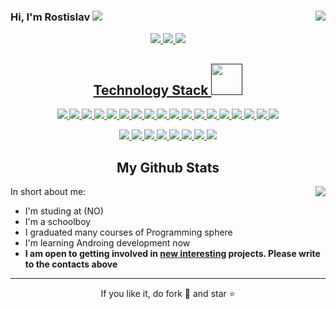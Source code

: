 
### Hi, I'm Rostislav  <img src="https://img.icons8.com/color/20/000000/instagram-verification-badge.png"/><a href="" target="_blank"> <img align="right" src="https://komarev.com/ghpvc/?username=ROSTGG"/>

<p align="center">
 
 <img src="https://badges.pufler.dev/visits/ritik307/ROSTGG"/> 
 <!-- <img src="https://badges.pufler.dev/years/ROSTGG"/> -->
 <img src="https://badges.pufler.dev/repos/ROSTGG"/>
 <img src="https://badges.pufler.dev/commits/monthly/ROSTGG" />

</p>

<!-- <p align="center">
  I'm a 3rd year student pursuing Master's in Computer Applications 🎓 from Guru Gobind Singh Indraprastha University 🏛. I'm a passionate learner who's always willing to learn and work across technologies and domains 💡. I love to explore new technologies and leverage them to solve real-life problems ✨. Apart from that I also love to guide and mentor newbies👨🏻‍💻. I'm deep into Web 🕸️ Development.
</p>   -->

<h2 align="center">Technology Stack <img src="https://github.com/ritik307/ritik307/blob/main/images/laptop.gif" width="50"></h2>

<p align="center">
<img src="https://img.shields.io/badge/gitlab-%23181717.svg?style=for-the-badge&logo=gitlab&logoColor=white"/>
<img src="https://img.shields.io/badge/github-%23121011.svg?style=for-the-badge&logo=github&logoColor=white"/>
<img src="https://img.shields.io/badge/git-%23F05033.svg?style=for-the-badge&logo=git&logoColor=white"/>
<img src="https://img.shields.io/badge/numpy-%23013243.svg?style=for-the-badge&logo=numpy&logoColor=white"/>
<img src="https://img.shields.io/badge/pandas-%23150458.svg?style=for-the-badge&logo=pandas&logoColor=white"/>
<img src="https://img.shields.io/badge/python-3670A0?style=for-the-badge&logo=python&logoColor=ffdd54"/>
<img src="https://img.shields.io/badge/javascript-%23323330.svg?style=for-the-badge&logo=javascript&logoColor=%23F7DF1E"/>
<img src="https://img.shields.io/badge/java-%23ED8B00.svg?style=for-the-badge&logo=openjdk&logoColor=white"/>
<img src="https://img.shields.io/badge/c++-%2300599C.svg?style=for-the-badge&logo=c%2B%2B&logoColor=white"/>
<img src="https://img.shields.io/badge/c%23-%23239120.svg?style=for-the-badge&logo=csharp&logoColor=white"/>
<img src="https://img.shields.io/badge/c-%2300599C.svg?style=for-the-badge&logo=c&logoColor=white"/>
<img src="https://img.shields.io/badge/pycharm-143?style=for-the-badge&logo=pycharm&logoColor=black&color=black&labelColor=green"/>
<img src="https://img.shields.io/badge/Udemy-A435F0?style=for-the-badge&logo=Udemy&logoColor=white"/>
<img src="https://img.shields.io/badge/Krita-203759?style=for-the-badge&logo=krita&logoColor=EEF37B"/>
<img src="https://img.shields.io/badge/blender-%23F5792A.svg?style=for-the-badge&logo=blender&logoColor=white"/>
<img src="https://img.shields.io/badge/adobe%20photoshop-%2331A8FF.svg?style=for-the-badge&logo=adobe%20photoshop&logoColor=white"/>
<img src="https://img.shields.io/badge/sqlite-%2307405e.svg?style=for-the-badge&logo=sqlite&logoColor=white"/>
<img src="https://img.shields.io/badge/postgres-%23316192.svg?style=for-the-badge&logo=postgresql&logoColor=white"/>
</p>

<p align="center">
<!-- <img src="https://img.shields.io/badge/-ritik-purple?style=flat-square&logo=instagram&logoColor=white&link=https://www.instagram.com/pinkdogg307/"/> -->
<a href="mailto: rm9261470349@gmail.com">
 <img src="https://img.shields.io/badge/Gmail-D14836?style=for-the-badge&logo=gmail&logoColor=white"/>
</a>
<a href="mailto: rostislav-mansurov-08@mail.ru">
 <img src="https://img.shields.io/badge/mail-6161ff.svg?style=for-the-badge&logo=mail.ru&logoColor=orange"/>
</a>
<a href="https://vk.com/id689745650">
 <img src="https://img.shields.io/badge/VK-007fff.svg?style=for-the-badge&logo=vk&logoColor=white"/>
</a>
<a href="https://www.youtube.com/channel/UCuBgbZkcrRdV_9l6X4RPEVw">
 <img src="https://img.shields.io/badge/YouTube-%23FF0000.svg?style=for-the-badge&logo=YouTube&logoColor=white"/>
</a>
<a href="https://habr.com/ru/users/RM5638/">
 <img src="https://img.shields.io/badge/habr-42aaff.svg?style=for-the-badge&logo=habr&logoColor=white"/>
</a>
<a href="ghost_programmer_levi">
 <img src="https://img.shields.io/badge/Discord-%235865F2.svg?style=for-the-badge&logo=discord&logoColor=white"/>
</a>
<a href="t.me/RM1238g">
 <img src="https://img.shields.io/badge/Telegram-2CA5E0?style=for-the-badge&logo=telegram&logoColor=white"/>
</a>
<a href="+79261470349">
 <img src="https://img.shields.io/badge/WhatsApp-25D366?style=for-the-badge&logo=whatsapp&logoColor=white"/>
</a>

</p>



<h2 align="center">
  My Github Stats
</h2>
<p>
<img align="right" src="https://github-readme-stats.vercel.app/api?username=SuperSupeng&show_icons=true&icon_color=CE1D2D&text_color=718096&bg_color=00000000&hide_title=true&hide_border=true" />


In short about me:
- I'm studing at (NO)
- I'm a schoolboy
- I graduated many courses of Programming sphere
- I'm learning Androing development now
- **I am open to getting involved in <u>new interesting</u> projects. Please write to the contacts above**


<p>
<hr>
<p align="center">If you like it, do fork 🍴 and star ⭐</p>
